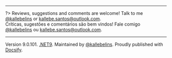 
---

?> Reviews, suggestions and comments are welcome! Talk to me [@kallebelins](https://www.linkedin.com/in/kallebelins) or kallebe.santos@outlook.com.
<br>Críticas, sugestões e comentários são bem vindos! Fale comigo [@kallebelins](https://www.linkedin.com/in/kallebelins) ou kallebe.santos@outlook.com.

---

Version 9.0.101. [.NET9](https://dotnet.microsoft.com/en-us/download/dotnet/9.0). Maintained by [@kallebelins](https://www.linkedin.com/in/kallebelins). Proudly published with [Docsify](https://docsify.js.io).